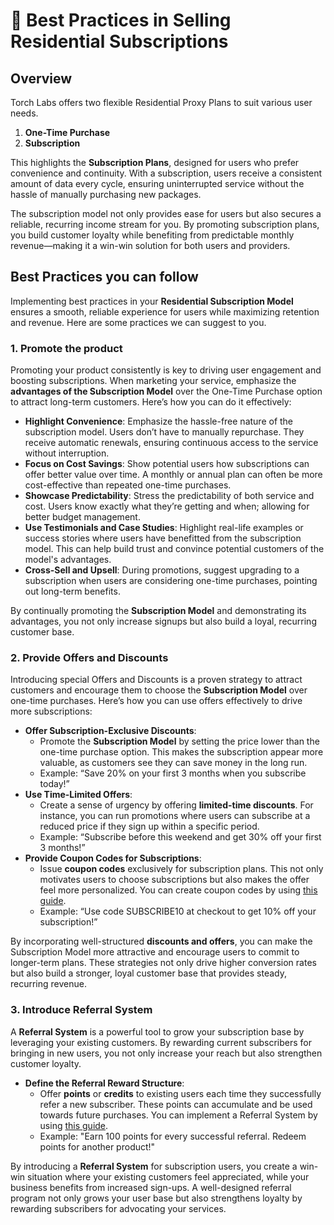 # 👑 Best Practices in Selling Residential Subscriptions

## Overview

Torch Labs offers two flexible Residential Proxy Plans to suit various user needs.

1. **One-Time Purchase**
2. **Subscription**

This highlights the **Subscription Plans**, designed for users who prefer convenience and continuity. With a subscription, users receive a consistent amount of data every cycle, ensuring uninterrupted service without the hassle of manually purchasing new packages.

The subscription model not only provides ease for users but also secures a reliable, recurring income stream for you. By promoting subscription plans, you build customer loyalty while benefiting from predictable monthly revenue—making it a win-win solution for both users and providers.



## Best Practices you can follow

Implementing best practices in your **Residential Subscription Model** ensures a smooth, reliable experience for users while maximizing retention and revenue. Here are some practices we can suggest to you.

### 1. Promote the product

Promoting your product consistently is key to driving user engagement and boosting subscriptions. When marketing your service, emphasize the **advantages of the Subscription Model** over the One-Time Purchase option to attract long-term customers. Here’s how you can do it effectively:

* **Highlight Convenience**: Emphasize the hassle-free nature of the subscription model. Users don’t have to manually repurchase. They receive automatic renewals, ensuring continuous access to the service without interruption.
* **Focus on Cost Savings**: Show potential users how subscriptions can offer better value over time. A monthly or annual plan can often be more cost-effective than repeated one-time purchases.
* **Showcase Predictability**: Stress the predictability of both service and cost. Users know exactly what they’re getting and when; allowing for better budget management.
* **Use Testimonials and Case Studies**: Highlight real-life examples or success stories where users have benefitted from the subscription model. This can help build trust and convince potential customers of the model's advantages.
* **Cross-Sell and Upsell**: During promotions, suggest upgrading to a subscription when users are considering one-time purchases, pointing out long-term benefits.

By continually promoting the **Subscription Model** and demonstrating its advantages, you not only increase signups but also build a loyal, recurring customer base.



### 2. Provide Offers and Discounts

Introducing special Offers and Discounts is a proven strategy to attract customers and encourage them to choose the **Subscription Model** over one-time purchases. Here’s how you can use offers effectively to drive more subscriptions:

* **Offer Subscription-Exclusive Discounts**:
  * Promote the **Subscription Model** by setting the price lower than the one-time purchase option. This makes the subscription appear more valuable, as customers see they can save money in the long run.
  * Example: “Save 20% on your first 3 months when you subscribe today!”
* **Use Time-Limited Offers**:
  * Create a sense of urgency by offering **limited-time discounts**. For instance, you can run promotions where users can subscribe at a reduced price if they sign up within a specific period.
  * Example: “Subscribe before this weekend and get 30% off your first 3 months!”
* **Provide Coupon Codes for Subscriptions**:
  * Issue **coupon codes** exclusively for subscription plans. This not only motivates users to choose subscriptions but also makes the offer feel more personalized. You can create coupon codes by using [this guide](https://docs.torchlabs.xyz/product-settings/coupons).
  * Example: “Use code SUBSCRIBE10 at checkout to get 10% off your subscription!”

By incorporating well-structured **discounts and offers**, you can make the Subscription Model more attractive and encourage users to commit to longer-term plans. These strategies not only drive higher conversion rates but also build a stronger, loyal customer base that provides steady, recurring revenue.



### 3. Introduce Referral System

A **Referral System** is a powerful tool to grow your subscription base by leveraging your existing customers. By rewarding current subscribers for bringing in new users, you not only increase your reach but also strengthen customer loyalty.&#x20;

* **Define the Referral Reward Structure**:
  * Offer **points** or **credits** to existing users each time they successfully refer a new subscriber. These points can accumulate and be used towards future purchases. You can implement a Referral System by using [this guide](https://docs.torchlabs.xyz/customer-dashboard/referral-system).
  * Example: "Earn 100 points for every successful referral. Redeem points for another product!"

By introducing a **Referral System** for subscription users, you create a win-win situation where your existing customers feel appreciated, while your business benefits from increased sign-ups. A well-designed referral program not only grows your user base but also strengthens loyalty by rewarding subscribers for advocating your services.

